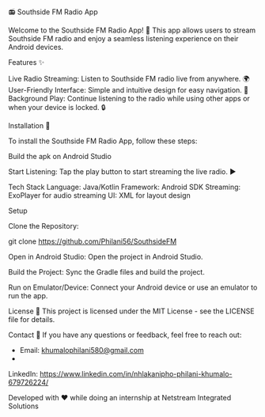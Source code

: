 📻 Southside FM Radio App

Welcome to the Southside FM Radio App! 🎉 This app allows users to stream Southside FM radio and enjoy a seamless listening experience on their Android devices.

Features ✨

Live Radio Streaming: Listen to Southside FM radio live from anywhere. 🌍
User-Friendly Interface: Simple and intuitive design for easy navigation. 🧭
Background Play: Continue listening to the radio while using other apps or when your device is locked. 🔒

Installation 📲

To install the Southside FM Radio App, follow these steps:

Build the apk on Android Studio

Start Listening: Tap the play button to start streaming the live radio. ▶️

Tech Stack
Language: Java/Kotlin
Framework: Android SDK
Streaming: ExoPlayer for audio streaming
UI: XML for layout design

Setup

Clone the Repository:

git clone https://github.com/Philani56/SouthsideFM

Open in Android Studio: Open the project in Android Studio.

Build the Project: Sync the Gradle files and build the project.

Run on Emulator/Device: Connect your Android device or use an emulator to run the app.

License 📄
This project is licensed under the MIT License - see the LICENSE file for details.

Contact 📧
If you have any questions or feedback, feel free to reach out:

- Email: khumalophilani580@gmail.com
- 
LinkedIn: https://www.linkedin.com/in/nhlakanipho-philani-khumalo-679726224/

Developed with ❤️ while doing an internship at Netstream Integrated Solutions
